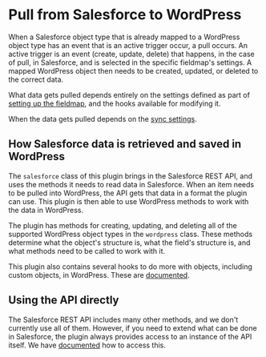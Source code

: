 # Pull from Salesforce to WordPress

When a Salesforce object type that is already mapped to a WordPress object type has an event that is an active trigger occur, a pull occurs. An active trigger is an event (create, update, delete) that happens, in the case of pull, in Salesforce, and is selected in the specific fieldmap's settings. A mapped WordPress object then needs to be created, updated, or deleted to the correct data.

What data gets pulled depends entirely on the settings defined as part of [setting up the fieldmap](./mapping.md), and the hooks available for modifying it.

When the data gets pulled depends on the [sync settings](./syncing-setup.md).

## How Salesforce data is retrieved and saved in WordPress

The `salesforce` class of this plugin brings in the Salesforce REST API, and uses the methods it needs to read data in Salesforce. When an item needs to be pulled into WordPress, the API gets that data in a format the plugin can use. This plugin is then able to use WordPress methods to work with the data in WordPress.

The plugin has methods for creating, updating, and deleting all of the supported WordPress object types in the `wordpress` class. These methods determine what the object's structure is, what the field's structure is, and what methods need to be called to work with it.

This plugin also contains several hooks to do more with objects, including custom objects, in WordPress. These are [documented](./extending-wordpress.md).

## Using the API directly

The Salesforce REST API includes many other methods, and we don't currently use all of them. However, if you need to extend what can be done in Salesforce, the plugin always provides access to an instance of the API itself. We have [documented](./accessing-salesforce-object.md) how to access this.